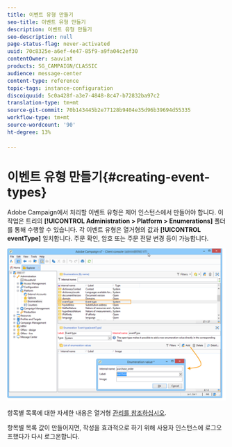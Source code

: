 ```yaml
---
title: 이벤트 유형 만들기
seo-title: 이벤트 유형 만들기
description: 이벤트 유형 만들기
seo-description: null
page-status-flag: never-activated
uuid: 70c8325e-a6ef-4e47-85f9-a9fa04c2ef30
contentOwner: sauviat
products: SG_CAMPAIGN/CLASSIC
audience: message-center
content-type: reference
topic-tags: instance-configuration
discoiquuid: 5c0a428f-a3e7-4848-8c47-b72832ba97c2
translation-type: tm+mt
source-git-commit: 70b143445b2e77128b9404e35d96b39694d55335
workflow-type: tm+mt
source-wordcount: '90'
ht-degree: 13%

---
```



# 이벤트 유형 만들기{#creating-event-types}

Adobe Campaign에서 처리할 이벤트 유형은 제어 인스턴스에서 만들어야 합니다. 이 작업은 트리의 **[!UICONTROL Administration > Platform > Enumerations]** 폴더를 통해 수행할 수 있습니다. 각 이벤트 유형은 열거형의 값과 **[!UICONTROL eventType]** 일치합니다. 주문 확인, 암호 또는 주문 전달 변경 등이 가능합니다.

![](assets/messagecenter_eventtype_enum_001.png)

항목별 목록에 대한 자세한 내용은 열거형 [관리를 참조하십시오](../../platform/using/managing-enumerations.md).

항목별 목록 값이 만들어지면, 작성을 효과적으로 하기 위해 사용자 인스턴스에 로그오프했다가 다시 로그온합니다.

